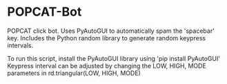 # POPCAT-Bot
POPCAT click bot. Uses PyAutoGUI to automatically spam the 'spacebar' key. Includes the Python random library to generate random keypress intervals.

To run this script, install the PyAutoGUI library using 'pip install PyAutoGUI'
Keypress interval can be adjusted by changing the LOW, HIGH, MODE parameters in rd.triangular(LOW, HIGH, MODE)
